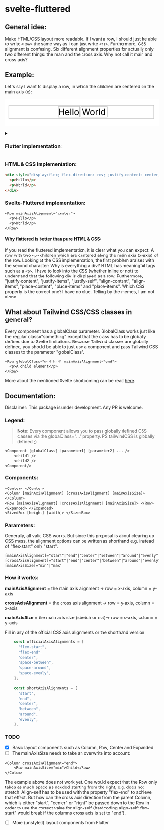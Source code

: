 # svelte-fluttered

## General idea:
Make HTML/CSS layout more readable. If I want a row, I should just be able to write `<Row>` the same way as I can just write `<h1>`. Furthermore, CSS alignment is confusing. Six different alignment properties for actually only two different things: the main and the cross axis. Why not call it main and cross axis?  

## Example:
Let's say I want to display a row, in which the children are centered on the main axis (x): 

![](https://github.com/samuelstroschein/svelte-fluttered/blob/main/row_example.png?raw=true)

<details>
<summary><h3>Flutter implementation:</h3></summary>
<p>
    
```dart
Row(mainAxisAlignment: MainAxisAlignment.center, 
    children: [
        Text('Hello'),
        Text('World'),
    ])
```
Besides the brackets, it is clear what I can expect. A row, whose main axis is centered and which has two children.

</p>
</details>

### HTML & CSS implementation:
```html
<div style="display:flex; flex-direction: row; justify-content: center;">
  <p>Hello</p>
  <p>World</p>
</div>
```

### Svelte-Fluttered implementation:
```svelte
<Row mainAxisAlignment="center">
  <p>Hello</p>
  <p>World</p>
</Row>
```

#### Why fluttered is better than pure HTML & CSS:
    
If you read the fluttered implementation, it is clear what you can expect: A row with two `<p>` children which are centered along the main axis (x-axis) of the row. Looking at the CSS implementation, the first problem araises with the second character: Why is everything a div? HTML has meaningful tags such as a `<p>`. I have to look into the CSS (whether inline or not) to understand that the following div is displayed as a row. Furthermore,  "justify-content", "justify-items", "justify-self", "align-content", "align-items", "place-content", "place-items" and "place-items". Which CSS property is the correct one? I have no clue. Telling by the memes, I am not alone. 
    
## What about Tailwind CSS/CSS classes in general?  
Every component has a globalClass parameter. GlobalClass works just like the regular class="something" except that the class has to be globally defined due to Svelte limitations. Because Tailwind classes are globally defined, you should be able to just use a component and pass Tailwind CSS classes to the parameter "globalClass". 
```svelte
<Row globalClass="w-4 h-4" mainAxisAlignment="end">
  <p>A child element</p>
</Row>
```
More about the mentioned Svelte shortcoming can be read [here](https://github.com/sveltejs/svelte/issues/2870). 

## Documentation:  
Disclaimer: This package is under development. Any PR is welcome.

### Legend: 

> **Note**: Every component allows you to pass globally defined CSS classes via the globalClass="..." property. PS tailwindCSS is globally defined ;)

```svelte
<Component [globalClass] [parameter1] [parameter2] ... />
    <child1 />
    <child2 />
<Component/>  
```

### Components:  
```svelte
<Center> </Center>
<Column [mainAxisAlignment] [crossAxisAlignment] [mainAxisSize]> </Column>  
<Row [mainAxisAlignment] [crossAxisAlignment] [mainAxisSize]> </Row>  
<Expanded> </Expanded>
<SizedBox [height] [width]> </SizedBox>  
```

### Parameters:
Generally, all valid CSS works. But since this proposal is about clearing up CSS mess, the alignment options can be written as shorthand e.g. instead of "flex-start" only "start".  

```svelte
[mainAxisAlignment]="start"|"end"|"center"|"between"|"around"|"evenly"  
[crossAxisAlignment]="start"|"end"|"center"|"between"|"around"|"evenly"
[mainAxisSize]="min"|"max"
```

### How it works:

**mainAxisAlignment** \= the main axis alignment -> row = x-axis, column = y-axis

**crossAxisAlignment** \= the cross axis alignment -> row = y-axis, column = x-axis

**mainAxisSize** \= the main axis size (stretch or not)-> row = x-axis, column = y-axis

Fill in any of the official CSS axis alignments or the shorthand version

```javascript
    const officialAxisAlignments = [
      "flex-start",
      "flex-end",
      "center",
      "space-between",
      "space-around",
      "space-evenly",
    ];
  
    const shortAxisAlignments = [
      "start",
      "end",
      "center",
      "between",
      "around",
      "evenly",
    ];
```

### TODO

- [x] Basic layout components such as Column, Row, Center and Expanded
- [ ] The mainAxisSize needs to take an overwrite into account:
```svelte
<Column crossAxisAlignment="end">
    <Row mainAxisSize="min">Child</Row>
</Colum>
```
The example above does not work yet. One would expect that the Row only takes as much space as needed starting from the right, e.g. does not stretch. Align-self has to be used with the property "flex-end" to achieve that effect. But how can the cross axis direction from the parent Column, which is either "start", "center" or "right" be passed down to the Row in order to use the correct value for align-self (hardcoding align-self: flex-start" would break if the columns cross axis is set to "end").
- [ ] More (unstyled) layout components from Flutter
